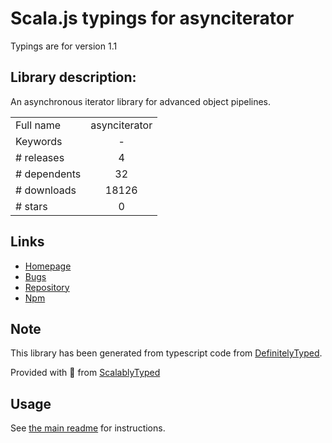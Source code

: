 
# Scala.js typings for asynciterator

Typings are for version 1.1

## Library description:
An asynchronous iterator library for advanced object pipelines.

|                    |                 |
| ------------------ | :-------------: |
| Full name          | asynciterator |
| Keywords           | - |
| # releases         | 4 |
| # dependents       | 32 |
| # downloads        | 18126 |
| # stars            | 0 |

## Links
- [Homepage](https://github.com/RubenVerborgh/AsyncIterator#readme)
- [Bugs](https://github.com/RubenVerborgh/AsyncIterator/issues)
- [Repository](https://github.com/RubenVerborgh/AsyncIterator)
- [Npm](https://www.npmjs.com/package/asynciterator)
    


## Note
This library has been generated from typescript code from [DefinitelyTyped](https://definitelytyped.org).

Provided with :purple_heart: from [ScalablyTyped](https://github.com/oyvindberg/ScalablyTyped)

## Usage
See [the main readme](../../readme.md) for instructions.


